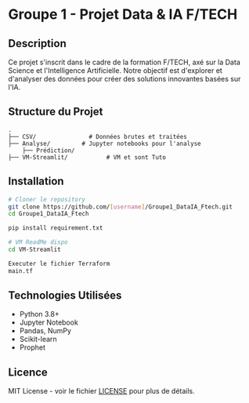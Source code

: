 # Groupe 1 - Projet Data & IA F/TECH

## Description
Ce projet s'inscrit dans le cadre de la formation F/TECH, axé sur la Data Science et l'Intelligence Artificielle. Notre objectif est d'explorer et d'analyser des données pour créer des solutions innovantes basées sur l'IA.

## Structure du Projet
```
.
├── CSV/               # Données brutes et traitées
├── Analyse/         # Jupyter notebooks pour l'analyse
    ├── Prédiction/              
├── VM-Streamlit/           # VM et sont Tuto
```

## Installation
```bash
# Cloner le repository
git clone https://github.com/[username]/Groupe1_DataIA_Ftech.git
cd Groupe1_DataIA_Ftech

pip install requirement.txt

# VM ReadMe dispo
cd VM-Streamlit

Executer le fichier Terraform
main.tf
```


## Technologies Utilisées
- Python 3.8+
- Jupyter Notebook
- Pandas, NumPy
- Scikit-learn
- Prophet

## Licence
MIT License - voir le fichier [LICENSE](LICENSE) pour plus de détails.

